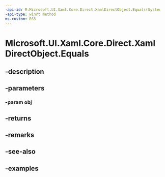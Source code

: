 ```yaml
---
-api-id: M:Microsoft.UI.Xaml.Core.Direct.XamlDirectObject.Equals(System.Object)
-api-type: winrt method
ms.custom: RS5
---
```


<!-- Method syntax.
override public bool XamlDirectObject.Equals(Object obj)
-->

# Microsoft.UI.Xaml.Core.Direct.XamlDirectObject.Equals

## -description

## -parameters
### -param obj

## -returns

## -remarks

## -see-also

## -examples

